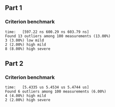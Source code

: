 ## Part 1

### Criterion benchmark

```
time:   [597.22 ns 600.29 ns 603.79 ns]
Found 13 outliers among 100 measurements (13.00%)
3 (3.00%) low mild
2 (2.00%) high mild
8 (8.00%) high severe
```

## Part 2

### Criterion benchmark

```
time:   [5.4335 us 5.4534 us 5.4744 us]
Found 6 outliers among 100 measurements (6.00%)
4 (4.00%) high mild
2 (2.00%) high severe
```